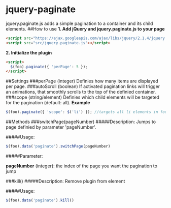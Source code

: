 # jquery-paginate
jquery.paginate.js adds a simple pagination to a container and its child elements. 
##How to use
**1. Add jQuery and jquery.paginate.js to your page**
```html
<script src="https://ajax.googleapis.com/ajax/libs/jquery/2.1.4/jquery.min.js"></script>
<script src="src/jquery.paginate.js"></script>
```
**2. Initialize the plugin**
```html
<script>
  $(foo).paginate({ 'perPage': 5 });
</script>
```

##Settings
###perPage (integer)
Definies how many items are displayed per page.
###autoScroll (boolean)
If activated pagination links will trigger an animations, that smoothly scrolls to the top of the definied container.
###scope (string/element)
Definies which child elements will be targeted for the pagination (default: all).
**Example** 
```javascript
$(foo).paginate({ 'scope': $('li') }); //targets all li elements in foo
```

##Methods
###switchPage(pageNumber)
#####Description:
Jumps to page definied by parameter 'pageNumber'.

#####Usage:
```javascript
$(foo).data('paginate').switchPage(pageNumber)
```
#####Parameter:

**pageNumber** (integer): the index of the page you want the pagination to jump

###kill()
#####Description:
Remove plugin from element

#####Usage:
```javascript
$(foo).data('paginate').kill()
```
